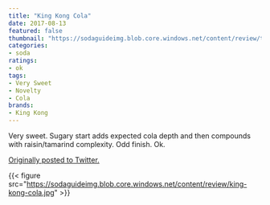 ```yaml
---
title: "King Kong Cola"
date: 2017-08-13
featured: false
thumbnail: "https://sodaguideimg.blob.core.windows.net/content/review/thumbs/king-kong-cola.jpg"
categories:
- soda
ratings:
- ok
tags:
- Very Sweet
- Novelty
- Cola
brands:
- King Kong
---
```


Very sweet. Sugary start adds expected cola depth and then compounds with raisin/tamarind complexity. Odd finish. Ok.

[Originally posted to Twitter.](https://twitter.com/Cavorter/status/896856558059106305)

{{< figure src="https://sodaguideimg.blob.core.windows.net/content/review/king-kong-cola.jpg" >}}
